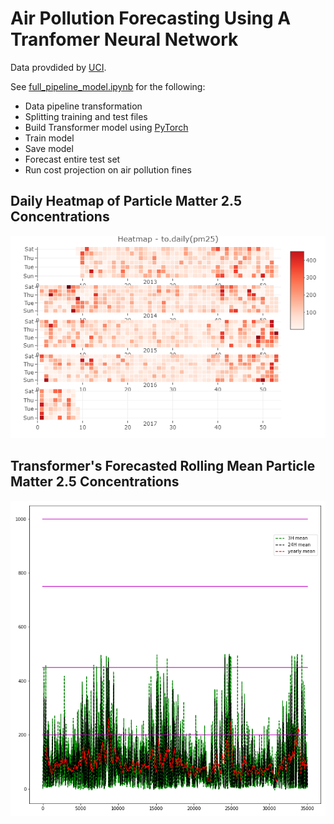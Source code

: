 
# Air Pollution Forecasting Using A Tranfomer Neural Network

Data provdided by [UCI](https://archive.ics.uci.edu/ml/datasets/Beijing+Multi-Site+Air-Quality+Data#).

See [full_pipeline_model.ipynb](./full_pipeline_model.ipynb) for the following:
- Data pipeline transformation
- Splitting training and test files
- Build Transformer model using [PyTorch](https://pytorch.org/)
- Train model
- Save model
- Forecast entire test set
- Run cost projection on air pollution fines


## Daily Heatmap of Particle Matter 2.5 Concentrations
![Daily Heatmap](/.images/daily_heatmap.png)


## Transformer's Forecasted Rolling Mean Particle Matter 2.5 Concentrations
![Forecasted Rolling Means](/.images/rolling_mean_preds_vs_thresholds.png)

